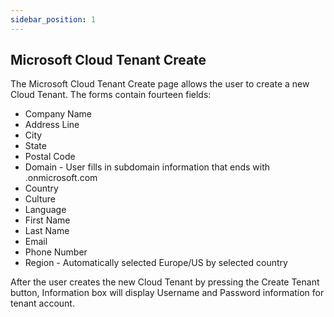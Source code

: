 ```yaml
---
sidebar_position: 1
---
```


## Microsoft Cloud Tenant Create

The Microsoft Cloud Tenant Create page allows the user to create a new Cloud Tenant.
The forms contain fourteen fields:
- Company Name
- Address Line
- City
- State
- Postal Code
- Domain - User fills in subdomain information that ends with .onmicrosoft.com
- Country
- Culture
- Language
- First Name
- Last Name
- Email
- Phone Number
- Region - Automatically selected Europe/US by selected country

After the user creates the new Cloud Tenant by pressing the Create Tenant button, Information box will display Username and Password information for tenant account.
